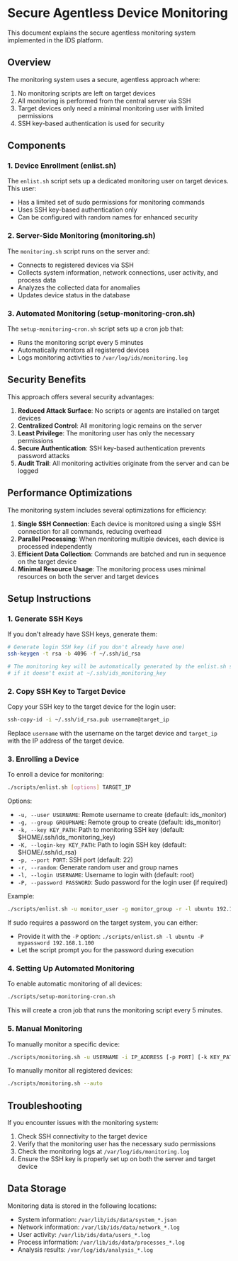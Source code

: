# Secure Agentless Device Monitoring

This document explains the secure agentless monitoring system implemented in the IDS platform.

## Overview

The monitoring system uses a secure, agentless approach where:

1. No monitoring scripts are left on target devices
2. All monitoring is performed from the central server via SSH
3. Target devices only need a minimal monitoring user with limited permissions
4. SSH key-based authentication is used for security

## Components

### 1. Device Enrollment (enlist.sh)

The `enlist.sh` script sets up a dedicated monitoring user on target devices. This user:
- Has a limited set of sudo permissions for monitoring commands
- Uses SSH key-based authentication only
- Can be configured with random names for enhanced security

### 2. Server-Side Monitoring (monitoring.sh)

The `monitoring.sh` script runs on the server and:
- Connects to registered devices via SSH
- Collects system information, network connections, user activity, and process data
- Analyzes the collected data for anomalies
- Updates device status in the database

### 3. Automated Monitoring (setup-monitoring-cron.sh)

The `setup-monitoring-cron.sh` script sets up a cron job that:
- Runs the monitoring script every 5 minutes
- Automatically monitors all registered devices
- Logs monitoring activities to `/var/log/ids/monitoring.log`

## Security Benefits

This approach offers several security advantages:

1. **Reduced Attack Surface**: No scripts or agents are installed on target devices
2. **Centralized Control**: All monitoring logic remains on the server
3. **Least Privilege**: The monitoring user has only the necessary permissions
4. **Secure Authentication**: SSH key-based authentication prevents password attacks
5. **Audit Trail**: All monitoring activities originate from the server and can be logged

## Performance Optimizations

The monitoring system includes several optimizations for efficiency:

1. **Single SSH Connection**: Each device is monitored using a single SSH connection for all commands, reducing overhead
2. **Parallel Processing**: When monitoring multiple devices, each device is processed independently
3. **Efficient Data Collection**: Commands are batched and run in sequence on the target device
4. **Minimal Resource Usage**: The monitoring process uses minimal resources on both the server and target devices

## Setup Instructions

### 1. Generate SSH Keys

If you don't already have SSH keys, generate them:

```bash
# Generate login SSH key (if you don't already have one)
ssh-keygen -t rsa -b 4096 -f ~/.ssh/id_rsa

# The monitoring key will be automatically generated by the enlist.sh script
# if it doesn't exist at ~/.ssh/ids_monitoring_key
```

### 2. Copy SSH Key to Target Device

Copy your SSH key to the target device for the login user:

```bash
ssh-copy-id -i ~/.ssh/id_rsa.pub username@target_ip
```

Replace `username` with the username on the target device and `target_ip` with the IP address of the target device.

### 3. Enrolling a Device

To enroll a device for monitoring:

```bash
./scripts/enlist.sh [options] TARGET_IP
```

Options:
- `-u, --user USERNAME`: Remote username to create (default: ids_monitor)
- `-g, --group GROUPNAME`: Remote group to create (default: ids_monitor)
- `-k, --key KEY_PATH`: Path to monitoring SSH key (default: $HOME/.ssh/ids_monitoring_key)
- `-K, --login-key KEY_PATH`: Path to login SSH key (default: $HOME/.ssh/id_rsa)
- `-p, --port PORT`: SSH port (default: 22)
- `-r, --random`: Generate random user and group names
- `-l, --login USERNAME`: Username to login with (default: root)
- `-P, --password PASSWORD`: Sudo password for the login user (if required)

Example:
```bash
./scripts/enlist.sh -u monitor_user -g monitor_group -r -l ubuntu 192.168.1.100
```

If sudo requires a password on the target system, you can either:
- Provide it with the `-P` option: `./scripts/enlist.sh -l ubuntu -P mypassword 192.168.1.100`
- Let the script prompt you for the password during execution

### 4. Setting Up Automated Monitoring

To enable automatic monitoring of all devices:

```bash
./scripts/setup-monitoring-cron.sh
```

This will create a cron job that runs the monitoring script every 5 minutes.

### 5. Manual Monitoring

To manually monitor a specific device:

```bash
./scripts/monitoring.sh -u USERNAME -i IP_ADDRESS [-p PORT] [-k KEY_PATH]
```

To manually monitor all registered devices:

```bash
./scripts/monitoring.sh --auto
```

## Troubleshooting

If you encounter issues with the monitoring system:

1. Check SSH connectivity to the target device
2. Verify that the monitoring user has the necessary sudo permissions
3. Check the monitoring logs at `/var/log/ids/monitoring.log`
4. Ensure the SSH key is properly set up on both the server and target device

## Data Storage

Monitoring data is stored in the following locations:

- System information: `/var/lib/ids/data/system_*.json`
- Network information: `/var/lib/ids/data/network_*.log`
- User activity: `/var/lib/ids/data/users_*.log`
- Process information: `/var/lib/ids/data/processes_*.log`
- Analysis results: `/var/log/ids/analysis_*.log`
